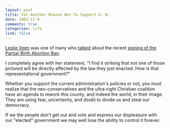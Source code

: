 ```yaml
--- 
layout: post
title: Yet Another Reason Not To Support G. W.
date: 2003-11-9
comments: true
categories: life
link: false
---
```

<a href="http://www.veen.com/leslie/">Leslie Veen</a> was one of many who <a href="http://www.veen.com/leslie/archives/000367.html">talked</a> about the recent <a href="http://www.whitehouse.gov/news/releases/2003/11/images/20031105-1_p35410-21-515h.html">signing of the Partial-Birth Abortion Ban</a>.

I completely agree with her statement, "I find it striking that not one of those pictured will be directly affected by the law they just enacted. How is that representational government?"

Whether you support the current administration's policies or not, you must realize that the neo-conservatives and the ultra-right Christian coalition have an agenda to rework this county, and indeed the world, in their image. They are using fear, uncertainty, and doubt to divide us and steal our democracy.

If we the people don't get out and vote and express our displeasure with our "elected" government we may well lose the ability to control it forever.
